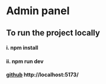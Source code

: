 # Admin panel

## To run the project locally
####  i. npm install
#### ii. npm run dev
#### [github](https://cloud.githubusercontent.com/assets/17016297/18839843/0e06a67a-83d2-11e6-993a-b35a182500e0.png) http://localhost:5173/
